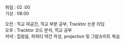 취침 : 02 :00  
기상 : 08:00  
  
오전 : 직교 여공간, 직교 부분 공부, Tracktor 논문 리딩  
오후 : Tracktor 코드 분석, 직교 공부  
저녁 : 집왔음, 피피티 약간 작성, projection 및 그람슈미트 복습
